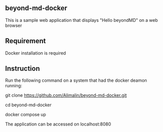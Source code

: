 ## beyond-md-docker

This is a sample web application that displays "Hello beyondMD" on a web browser

## Requirement

Docker installation is required 

## Instruction

Run the following command on a system that had the docker deamon running:

git clone https://github.com/Alimalin/beyond-md-docker.git
 
cd  beyond-md-docker
 
docker compose up

The application can be accessed on localhost:8080
